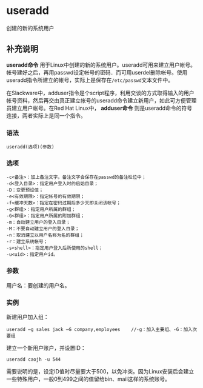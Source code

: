 useradd
===

创建的新的系统用户

## 补充说明

**useradd命令** 用于Linux中创建的新的系统用户。useradd可用来建立用户帐号。帐号建好之后，再用passwd设定帐号的密码．而可用userdel删除帐号。使用useradd指令所建立的帐号，实际上是保存在`/etc/passwd`文本文件中。

在Slackware中，adduser指令是个script程序，利用交谈的方式取得输入的用户帐号资料，然后再交由真正建立帐号的useradd命令建立新用户，如此可方便管理员建立用户帐号。在Red Hat Linux中， **adduser命令** 则是useradd命令的符号连接，两者实际上是同一个指令。

### 语法

```shell
useradd(选项)(参数)
```

### 选项

```shell
-c<备注>：加上备注文字。备注文字会保存在passwd的备注栏位中；
-d<登入目录>：指定用户登入时的启始目录；
-D：变更预设值；
-e<有效期限>：指定帐号的有效期限；
-f<缓冲天数>：指定在密码过期后多少天即关闭该帐号；
-g<群组>：指定用户所属的群组；
-G<群组>：指定用户所属的附加群组；
-m：自动建立用户的登入目录；
-M：不要自动建立用户的登入目录；
-n：取消建立以用户名称为名的群组；
-r：建立系统帐号；
-s<shell>：指定用户登入后所使用的shell；
-u<uid>：指定用户id。
```

### 参数

用户名：要创建的用户名。

### 实例

新建用户加入组：

```shell
useradd –g sales jack –G company,employees    //-g：加入主要组、-G：加入次要组
```

建立一个新用户账户，并设置ID：

```shell
useradd caojh -u 544
```

需要说明的是，设定ID值时尽量要大于500，以免冲突。因为Linux安装后会建立一些特殊用户，一般0到499之间的值留给bin、mail这样的系统账号。


<!-- Linux命令行搜索引擎：https://jaywcjlove.github.io/linux-command/ -->